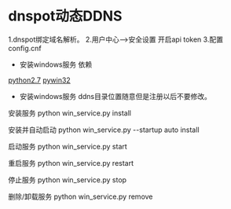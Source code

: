 # dnspot动态DDNS
1.dnspot绑定域名解析。
2.用户中心-->安全设置 开启api token
3.配置config.cnf

* 安装windows服务
依赖

[python2.7](https://www.python.org/downloads/release/python-2712/)
[pywin32](https://sourceforge.net/projects/pywin32/)

* 安装windows服务
ddns目录位置随意但是注册以后不要修改。

安装服务
python win_service.py install 

安装并自动启动
python win_service.py --startup auto install 

启动服务
python win_service.py start

重启服务
python win_service.py restart

停止服务
python win_service.py stop

删除/卸载服务
python win_service.py remove

